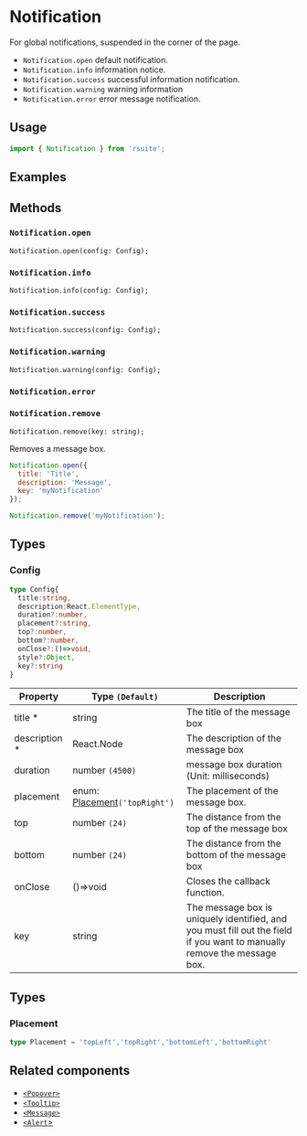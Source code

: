 # Notification

For global notifications, suspended in the corner of the page.

* `Notification.open` default notification.
* `Notification.info` information notice.
* `Notification.success` successful information notification.
* `Notification.warning` warning information
* `Notification.error` error message notification.


## Usage

```js
import { Notification } from 'rsuite';
```

## Examples

<!--{demo}-->

## Methods

### `Notification.open`

```
Notification.open(config: Config);
```

### `Notification.info`

```
Notification.info(config: Config);
```

### `Notification.success`

```
Notification.success(config: Config);
```

### `Notification.warning`

```
Notification.warning(config: Config);
```

### `Notification.error`

### `Notification.remove`

```
Notification.remove(key: string);
```

Removes a message box.

```js
Notification.open({
  title: 'Title',
  description: 'Message',
  key: 'myNotification'
});

Notification.remove('myNotification');
```

## Types

### Config

```typescript
type Config{
  title:string,
  description:React.ElementType,
  duration?:number,
  placement?:string,
  top?:number,
  bottom?:number,
  onClose?:()=>void,
  style?:Object,
  key?:string
}
```

| Property       | Type `(Default)`                            | Description                                                                                                             |
| -------------- | ------------------------------------------- | ----------------------------------------------------------------------------------------------------------------------- |
| title \*       | string                                      | The title of the message box                                                                                            |
| description \* | React.Node                                  | The description of the message box                                                                                      |
| duration       | number `(4500)`                             | message box duration (Unit: milliseconds)                                                                               |
| placement      | enum: [Placement](#Placement)`('topRight')` | The placement of the message box.                                                                                       |
| top            | number `(24)`                               | The distance from the top of the message box                                                                            |
| bottom         | number `(24)`                               | The distance from the bottom of the message box                                                                         |
| onClose        | ()=>void                                    | Closes the callback function.                                                                                           |
| key            | string                                      | The message box is uniquely identified, and you must fill out the field if you want to manually remove the message box. |




## Types

### Placement

```ts
type Placement = 'topLeft','topRight','bottomLeft','bottomRight'
```

## Related components

* [`<Popover>`](./popover)
* [`<Tooltip>`](./tooltip)
* [`<Message>`](./message)
* [`<Alert`>](./alert)

